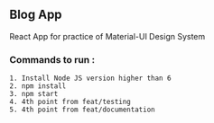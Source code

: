 ## Blog App

React App for practice of Material-UI Design System

### Commands to run :

    1. Install Node JS version higher than 6
    2. npm install
    3. npm start
    4. 4th point from feat/testing
    5. 4th point from feat/documentation
